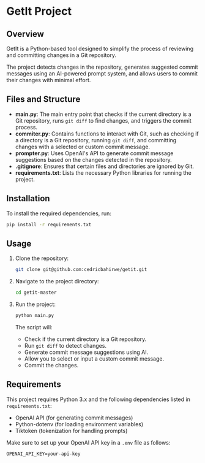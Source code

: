 
# GetIt Project

## Overview
GetIt is a Python-based tool designed to simplify the process of reviewing and committing changes in a Git repository.

The project detects changes in the repository, generates suggested commit messages using an AI-powered prompt system, and allows users to commit their changes with minimal effort.

## Files and Structure

- **main.py**: The main entry point that checks if the current directory is a Git repository, runs `git diff` to find changes, and triggers the commit process.
- **commiter.py**: Contains functions to interact with Git, such as checking if a directory is a Git repository, running `git diff`, and committing changes with a selected or custom commit message.
- **prompter.py**: Uses OpenAI's API to generate commit message suggestions based on the changes detected in the repository.
- **.gitignore**: Ensures that certain files and directories are ignored by Git.
- **requirements.txt**: Lists the necessary Python libraries for running the project.

## Installation

To install the required dependencies, run:

```bash
pip install -r requirements.txt
```

## Usage

1. Clone the repository:
   ```bash
   git clone git@github.com:cedricbahirwe/getit.git
   ```
2. Navigate to the project directory:
   ```bash
   cd getit-master
   ```
3. Run the project:
   ```bash
   python main.py
   ```

   The script will:
   - Check if the current directory is a Git repository.
   - Run `git diff` to detect changes.
   - Generate commit message suggestions using AI.
   - Allow you to select or input a custom commit message.
   - Commit the changes.

## Requirements

This project requires Python 3.x and the following dependencies listed in `requirements.txt`:

- OpenAI API (for generating commit messages)
- Python-dotenv (for loading environment variables)
- Tiktoken (tokenization for handling prompts)

Make sure to set up your OpenAI API key in a `.env` file as follows:

```plaintext
OPENAI_API_KEY=your-api-key
```
